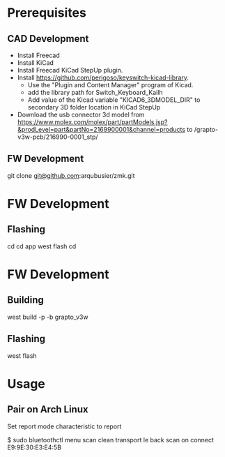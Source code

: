 # Prerequisites

## CAD Development

- Install Freecad
- Install KiCad
- Install Freecad KiCad StepUp plugin.
- Install https://github.com/perigoso/keyswitch-kicad-library.
  - Use the "Plugin and Content Manager" program of Kicad.
  - add the library path for Switch_Keyboard_Kailh 
  - Add value of the Kicad variable "KICAD6_3DMODEL_DIR" to secondary 3D folder location in KiCad StepUp
- Download the usb connector 3d model from https://www.molex.com/molex/part/partModels.jsp?&prodLevel=part&partNo=2169900001&channel=products
  to <repo>/grapto-v3w-pcb/216990-0001_stp/

## FW Development

  git clone git@github.com:arqubusier/zmk.git
  
# FW Development

## Flashing

cd <zmk-repo>
cd app
west flash 
cd 
# FW Development

## Building

west build -p -b grapto_v3w

## Flashing

west flash

# Usage

## Pair on Arch Linux

Set report mode characteristic to report

$ sudo bluetoothctl
menu scan
clean
transport le
back
scan on
connect E9:9E:30:E3:E4:5B
